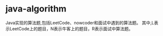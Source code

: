 # java-algorithm
Java实现的算法题,包括LeetCode、nowcoder和面试中遇到的算法题。
其中,L表示LeetCode上的题目，N表示牛客上的题目，R表示面试中算法题。

